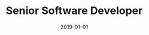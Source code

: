 ---
date: 2019-01-01
year: 2019-2021
title: Senior Software Developer
project: InnoBlog
customer: Inno Games
image: "/assets/images/innoBlog.png"
description: Based on my initiative InnoGames started a blog for game dev and tech focused topics. I maintained the blog and content until 2021
projectLink: InnoBlog
projectLinkSrc: https://blog.innogames.com/
---